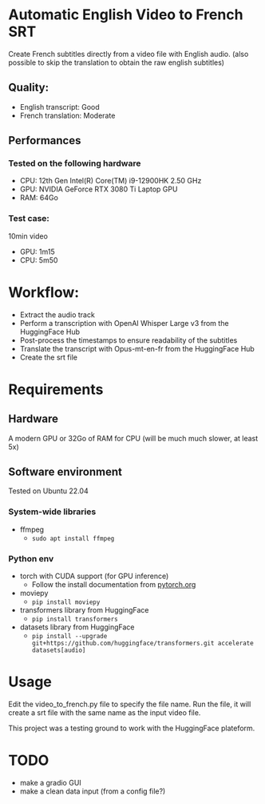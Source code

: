 # Automatic English Video to French SRT

Create French subtitles directly from a video file with English audio. (also possible to skip the translation to obtain the raw english subtitles)

## Quality: 
* English transcript: Good
* French translation: Moderate

## Performances
### Tested on the following hardware
* CPU: 12th Gen Intel(R) Core(TM) i9-12900HK   2.50 GHz
* GPU: NVIDIA GeForce RTX 3080 Ti Laptop GPU
* RAM: 64Go

### Test case:
10min video
* GPU: 1m15
* CPU: 5m50

# Workflow: 
* Extract the audio track
* Perform a transcription with OpenAI Whisper Large v3 from the HuggingFace Hub
* Post-process the timestamps to ensure readability of the subtitles
* Translate the transcript with Opus-mt-en-fr from the HuggingFace Hub
* Create the srt file

# Requirements
## Hardware
A modern GPU or 32Go of RAM for CPU (will be much much slower, at least 5x)

## Software environment
Tested on Ubuntu 22.04
### System-wide libraries
* ffmpeg
  * `sudo apt install ffmpeg`

### Python env
* torch with CUDA support (for GPU inference)
  * Follow the install documentation from [pytorch.org](https://pytorch.org/get-started/locally/)
* moviepy
  * `pip install moviepy`
* transformers library from HuggingFace
  *   `pip install transformers`
* datasets library from HuggingFace
  * `pip install --upgrade git+https://github.com/huggingface/transformers.git accelerate datasets[audio]`

# Usage
  Edit the video_to_french.py file to specify the file name.
  Run the file, it will create a srt file with the same name as the input video file.

 
This project was a testing ground to work with the HuggingFace plateform.

# TODO
* make a gradio GUI
* make a clean data input (from a config file?)
